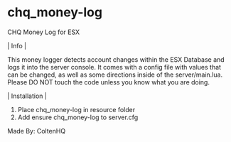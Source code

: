 # chq_money-log
CHQ Money Log for ESX

| Info |
 
 This money logger detects account changes within the ESX Database and logs it into the server console. It comes with a config file with values that can be changed, as well as some directions inside of the server/main.lua. Please DO NOT touch the code unless you know what you are doing.
 
| Installation |

1. Place chq_money-log in resource folder
2. Add ensure chq_money-log to server.cfg


Made By: ColtenHQ
 
 
